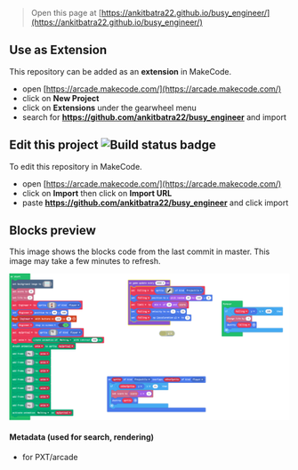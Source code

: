  


> Open this page at [https://ankitbatra22.github.io/busy_engineer/](https://ankitbatra22.github.io/busy_engineer/)

## Use as Extension

This repository can be added as an **extension** in MakeCode.

* open [https://arcade.makecode.com/](https://arcade.makecode.com/)
* click on **New Project**
* click on **Extensions** under the gearwheel menu
* search for **https://github.com/ankitbatra22/busy_engineer** and import

## Edit this project ![Build status badge](https://github.com/ankitbatra22/busy_engineer/workflows/MakeCode/badge.svg)

To edit this repository in MakeCode.

* open [https://arcade.makecode.com/](https://arcade.makecode.com/)
* click on **Import** then click on **Import URL**
* paste **https://github.com/ankitbatra22/busy_engineer** and click import

## Blocks preview

This image shows the blocks code from the last commit in master.
This image may take a few minutes to refresh.

![A rendered view of the blocks](https://github.com/ankitbatra22/busy_engineer/raw/master/.github/makecode/blocks.png)

#### Metadata (used for search, rendering)

* for PXT/arcade
<script src="https://makecode.com/gh-pages-embed.js"></script><script>makeCodeRender("{{ site.makecode.home_url }}", "{{ site.github.owner_name }}/{{ site.github.repository_name }}");</script>

